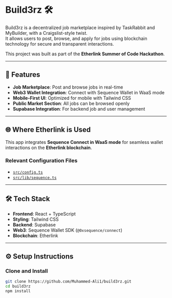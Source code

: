 # Build3rz 🛠️

Build3rz is a decentralized job marketplace inspired by TaskRabbit and MyBuilder, with a Craigslist-style twist.  
It allows users to post, browse, and apply for jobs using blockchain technology for secure and transparent interactions.

This project was built as part of the **Etherlink Summer of Code Hackathon**.

---

## 🚀 Features
- **Job Marketplace**: Post and browse jobs in real-time  
- **Web3 Wallet Integration**: Connect with Sequence Wallet in WaaS mode  
- **Mobile-First UI**: Optimized for mobile with Tailwind CSS  
- **Public Market Section**: All jobs can be browsed openly  
- **Supabase Integration**: For backend job and user management

---

## 🌐 Where Etherlink is Used

This app integrates **Sequence Connect in WaaS mode** for seamless wallet interactions on the **Etherlink blockchain**.

### Relevant Configuration Files
- [`src/config.ts`](./src/config.ts)
- [`src/lib/sequence.ts`](./src/lib/sequence.ts)

---

## 🛠️ Tech Stack
- **Frontend**: React + TypeScript  
- **Styling**: Tailwind CSS  
- **Backend**: Supabase  
- **Web3**: Sequence Wallet SDK (`@0xsequence/connect`)  
- **Blockchain**: Etherlink  

---

## ⚙️ Setup Instructions

### Clone and Install
```bash
git clone https://github.com/Muhammed-Ali1/build3rz.git
cd build3rz
npm install


